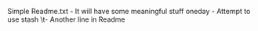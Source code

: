 Simple Readme.txt
	- It will have some meaningful stuff oneday
	- Attempt to use stash
\t- Another line in Readme
